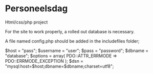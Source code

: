 # Personeelsdag
 Html/css/php project

For the site to work properly, a rolled out database is necessary.

A file named config.php should be added in the includefiles folder;

$host = "pass";
$username = "user";
$pass = "password";
$dbname = "database";
$options = array(
    PDO::ATTR_ERRMODE => PDO::ERRMODE_EXCEPTION
);
$dsn = "mysql:host=$host;dbname=$dbname;charset=utf8";

